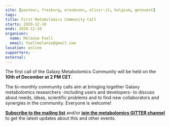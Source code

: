 ```yaml
---
site: [pasteur, freiburg, erasmusmc, elixir-it, belgium, genouest]
tags: 
title: First Metabolomics Community Call
starts: 2020-12-10
ends: 2020-12-10
organiser:
  name: Melanie Foell
  email: foellmelanie@gmail.com
location: online
supporters:
external:
---
```


The first call of the Galaxy Metabolomics Community will be held on the __10th of December at 2 PM CET__. 

The bi-monthly community calls aim at bringing together Galaxy metabolomics researchers -including users and developers- to discuss about needs, ideas, scientific problems and to find new collaborators and synergies in the community. Everyone is welcome!

[__Subscribe to the mailing list__](https://lists.galaxyproject.org/lists/metabolomics.lists.galaxyproject.org/)
and/or [__join the metabolomics GITTER channel__](https://gitter.im/usegalaxy-eu/metabolomics) to get the latest updates about this and other events.


